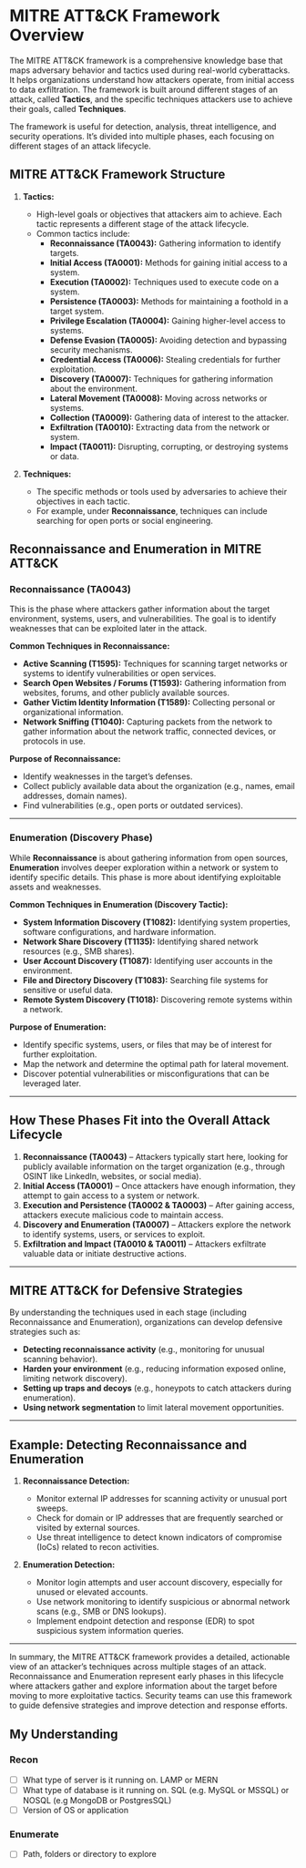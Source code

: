 # MITRE ATT&CK Framework Overview

The MITRE ATT&CK framework is a comprehensive knowledge base that maps adversary behavior and tactics used during real-world cyberattacks. It helps organizations understand how attackers operate, from initial access to data exfiltration. The framework is built around different stages of an attack, called **Tactics**, and the specific techniques attackers use to achieve their goals, called **Techniques**.

The framework is useful for detection, analysis, threat intelligence, and security operations. It’s divided into multiple phases, each focusing on different stages of an attack lifecycle.

## MITRE ATT&CK Framework Structure

1. **Tactics:**
   - High-level goals or objectives that attackers aim to achieve. Each tactic represents a different stage of the attack lifecycle.
   - Common tactics include:
     - **Reconnaissance (TA0043):** Gathering information to identify targets.
     - **Initial Access (TA0001):** Methods for gaining initial access to a system.
     - **Execution (TA0002):** Techniques used to execute code on a system.
     - **Persistence (TA0003):** Methods for maintaining a foothold in a target system.
     - **Privilege Escalation (TA0004):** Gaining higher-level access to systems.
     - **Defense Evasion (TA0005):** Avoiding detection and bypassing security mechanisms.
     - **Credential Access (TA0006):** Stealing credentials for further exploitation.
     - **Discovery (TA0007):** Techniques for gathering information about the environment.
     - **Lateral Movement (TA0008):** Moving across networks or systems.
     - **Collection (TA0009):** Gathering data of interest to the attacker.
     - **Exfiltration (TA0010):** Extracting data from the network or system.
     - **Impact (TA0011):** Disrupting, corrupting, or destroying systems or data.

2. **Techniques:**
   - The specific methods or tools used by adversaries to achieve their objectives in each tactic.
   - For example, under **Reconnaissance**, techniques can include searching for open ports or social engineering.

## Reconnaissance and Enumeration in MITRE ATT&CK

### **Reconnaissance (TA0043)**

This is the phase where attackers gather information about the target environment, systems, users, and vulnerabilities. The goal is to identify weaknesses that can be exploited later in the attack.

**Common Techniques in Reconnaissance:**
- **Active Scanning (T1595):** Techniques for scanning target networks or systems to identify vulnerabilities or open services.
- **Search Open Websites / Forums (T1593):** Gathering information from websites, forums, and other publicly available sources.
- **Gather Victim Identity Information (T1589):** Collecting personal or organizational information.
- **Network Sniffing (T1040):** Capturing packets from the network to gather information about the network traffic, connected devices, or protocols in use.

**Purpose of Reconnaissance:**
- Identify weaknesses in the target’s defenses.
- Collect publicly available data about the organization (e.g., names, email addresses, domain names).
- Find vulnerabilities (e.g., open ports or outdated services).

---

### **Enumeration (Discovery Phase)**

While **Reconnaissance** is about gathering information from open sources, **Enumeration** involves deeper exploration within a network or system to identify specific details. This phase is more about identifying exploitable assets and weaknesses.

**Common Techniques in Enumeration (Discovery Tactic):**
- **System Information Discovery (T1082):** Identifying system properties, software configurations, and hardware information.
- **Network Share Discovery (T1135):** Identifying shared network resources (e.g., SMB shares).
- **User Account Discovery (T1087):** Identifying user accounts in the environment.
- **File and Directory Discovery (T1083):** Searching file systems for sensitive or useful data.
- **Remote System Discovery (T1018):** Discovering remote systems within a network.

**Purpose of Enumeration:**
- Identify specific systems, users, or files that may be of interest for further exploitation.
- Map the network and determine the optimal path for lateral movement.
- Discover potential vulnerabilities or misconfigurations that can be leveraged later.

---

## How These Phases Fit into the Overall Attack Lifecycle

1. **Reconnaissance (TA0043)** – Attackers typically start here, looking for publicly available information on the target organization (e.g., through OSINT like LinkedIn, websites, or social media).
2. **Initial Access (TA0001)** – Once attackers have enough information, they attempt to gain access to a system or network.
3. **Execution and Persistence (TA0002 & TA0003)** – After gaining access, attackers execute malicious code to maintain access.
4. **Discovery and Enumeration (TA0007)** – Attackers explore the network to identify systems, users, or services to exploit.
5. **Exfiltration and Impact (TA0010 & TA0011)** – Attackers exfiltrate valuable data or initiate destructive actions.

---

## MITRE ATT&CK for Defensive Strategies

By understanding the techniques used in each stage (including Reconnaissance and Enumeration), organizations can develop defensive strategies such as:
- **Detecting reconnaissance activity** (e.g., monitoring for unusual scanning behavior).
- **Harden your environment** (e.g., reducing information exposed online, limiting network discovery).
- **Setting up traps and decoys** (e.g., honeypots to catch attackers during enumeration).
- **Using network segmentation** to limit lateral movement opportunities.

---

## Example: Detecting Reconnaissance and Enumeration

1. **Reconnaissance Detection:**
   - Monitor external IP addresses for scanning activity or unusual port sweeps.
   - Check for domain or IP addresses that are frequently searched or visited by external sources.
   - Use threat intelligence to detect known indicators of compromise (IoCs) related to recon activities.

2. **Enumeration Detection:**
   - Monitor login attempts and user account discovery, especially for unused or elevated accounts.
   - Use network monitoring to identify suspicious or abnormal network scans (e.g., SMB or DNS lookups).
   - Implement endpoint detection and response (EDR) to spot suspicious system information queries.

---

In summary, the MITRE ATT&CK framework provides a detailed, actionable view of an attacker’s techniques across multiple stages of an attack. Reconnaissance and Enumeration represent early phases in this lifecycle where attackers gather and explore information about the target before moving to more exploitative tactics. Security teams can use this framework to guide defensive strategies and improve detection and response efforts.
## My Understanding
### Recon
- [ ] What type of server is it running on. LAMP or MERN
- [ ] What type of database is it running on. SQL (e.g. MySQL or MSSQL) or NOSQL (e.g MongoDB or PostgresSQL)
- [ ] Version of OS or application
### Enumerate
- [ ] Path, folders or directory to explore
